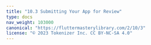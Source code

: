 ```yaml
---
title: "10.3 Submitting Your App for Review"
type: docs
nav_weight: 103000
canonical: "https://fluttermasterylibrary.com/2/10/3"
license: "© 2023 Tokenizer Inc. CC BY-NC-SA 4.0"
---
```

